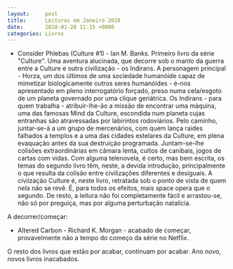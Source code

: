 ```yaml
---
layout:     post
title:      Leituras em Janeiro 2018
date:       2018-01-28 21:15 +0800
categories: Livros
---
```


- Consider Phlebas (Culture #1) - Ian M. Banks. Primeiro livro da série "Culture". Uma aventura alucinada, que decorre sob o manto da guerra entre a Culture e outra civilização - os Indirans. A personagem principal - Horza, um dos últimos de uma sociedade humanóide capaz de mimetizar biologicamente outros seres humanóides - é-nos apresentado em pleno interrogatório forçado, preso numa cela/esgoto de um planeta governado por uma clique geriátrica. Os Indirans - para quem trabalha - atribuir-lhe-ão a missão de encontrar uma máquina, uma das famosas Mind da Culture, escondida num planeta cujas entranhas são atravessadas por labirintos rodoviários.  Pelo caminho, juntar-se-á a um grupo de mercenários, com quem lança raides falhados a templos e a uma das cidades estelares da Culture, em plena evaquação antes da sua destruição programada. Juntam-se-lhe colisões extraordinárias em câmara lenta, cultos de canibais, jogos de cartas com vidas. Com alguma telenovela, é certo, mas bem escrita,  os temas do segundo livro têm, neste, a devida introdução, principalmente o que resulta da colisão entre civilizações diferentes e desiguais.  A civiização Culture é, neste livro, retratada sob o ponto de vista de quem nela não se revê. É, para todos os efeitos, mais space opera que o segundo. 
De resto, a leitura não foi completamente fácil e arrastou-se, não só por preguiça, mas por alguma perturbação natalícia.  


A decorrer/começar: 
- Altered Carbon - Richard K. Morgan - acabado de começar, provavelmente não a tempo do começo da série no Netflix.

O resto dos livros que estão por acabar, continuam por acabar. Ano novo, novos livros inacabados. 